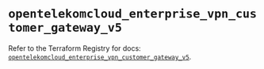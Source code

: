 # `opentelekomcloud_enterprise_vpn_customer_gateway_v5`

Refer to the Terraform Registry for docs: [`opentelekomcloud_enterprise_vpn_customer_gateway_v5`](https://registry.terraform.io/providers/opentelekomcloud/opentelekomcloud/1.36.29/docs/resources/enterprise_vpn_customer_gateway_v5).
